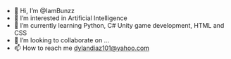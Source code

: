 - 👋 Hi, I’m @IamBunzz
- 👀 I’m interested in Artificial Intelligence
- 🌱 I’m currently learning Python, C# Unity game development, HTML and CSS
- 💞️ I’m looking to collaborate on ...
- 📫 How to reach me dylandiaz101@yahoo.com

<!---
IamBunzz/IamBunzz is a ✨ special ✨ repository because its `README.md` (this file) appears on your GitHub profile.
You can click the Preview link to take a look at your changes.
--->
